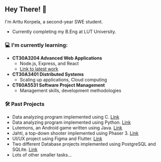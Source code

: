 ## Hey There! 👋
I'm Arttu Korpela, a second-year SWE student.
- Currently completing my B.Eng at LUT University.

### 💻 I'm currently learning:
- __CT30A3204 Advanced Web Applications__
    - Node.js, Express, and React
    - [Link to latest work](https://github.com/ArttuKorpela/AWA_WEEK_9)
- __CT30A3401 Distributed Systems__
    - Scaling up applications, Cloud computing
- __CT60A5531 Software Project Management__
    - Management skills, development methodologies

### 🛠️ Past Projects
- Data analyzing program implemented using C. [Link](https://github.com/ArttuKorpela/Linked-List-using-C)
- Data analyzing program implemented using Python. [Link](https://github.com/ArttuKorpela/Basics-of-Programming/tree/main/Harjoitustyö)
- Lutemons, an Android game written using Java. [Link](https://github.com/ArttuKorpela/Lutemons)
- Jahti, a top-down shooter implemented using Phaser 3. [Link](https://github.com/ArttuKorpela/HTML-game)
- UI/UX project using Figma and Flutter. [Link](https://github.com/ArttuKorpela/UI-UX-Project)
- Two different Database projects implemented using PostgreSQL and SQLite. [Link](https://github.com/ArttuKorpela/Database-Courses)
- Lots of other smaller tasks...




<!--
**ArttuKorpela/ArttuKorpela** is a ✨ _special_ ✨ repository because its `README.md` (this file) appears on your GitHub profile.

Here are some ideas to get you started:

- 🔭 I’m currently working on ...
- 🌱 I’m currently learning ...
- 👯 I’m looking to collaborate on ...
- 🤔 I’m looking for help with ...
- 💬 Ask me about ...
- 📫 How to reach me: ...
- 😄 Pronouns: ...
- ⚡ Fun fact: ...
-->
